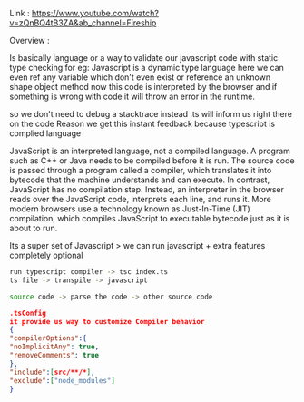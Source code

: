 Link : https://www.youtube.com/watch?v=zQnBQ4tB3ZA&ab_channel=Fireship

Overview :

Is basically language or a way to validate our javascript code with static type checking
for eg:
Javascript is a dynamic type language here we can even ref any variable which don't even exist or reference an unknown shape object method
now this code is interpreted by the browser and if something is wrong with code it will throw an error in the runtime.

so we don't need to debug a stacktrace instead .ts will inform us right there on the code
Reason we get this instant feedback because typescript is complied language

JavaScript is an interpreted language, not a compiled language. A program such as C++ or Java needs to be compiled before it is run. The source code is passed through a program called a compiler, which translates it into bytecode that the machine understands and can execute. In contrast, JavaScript has no compilation step. Instead, an interpreter in the browser reads over the JavaScript code, interprets each line, and runs it. More modern browsers use a technology known as Just-In-Time (JIT) compilation, which compiles JavaScript to executable bytecode just as it is about to run.

Its a super set of Javascript > we can run javascript + extra features completely optional

```bash
run typescript compiler -> tsc index.ts
ts file -> transpile -> javascript

source code -> parse the code -> other source code
```

```json
.tsConfig
it provide us way to customize Compiler behavior
{
"compilerOptions":{
"noImplicitAny": true,
"removeComments": true
},
"include":[src/**/*],
"exclude":["node_modules"]
}
```
